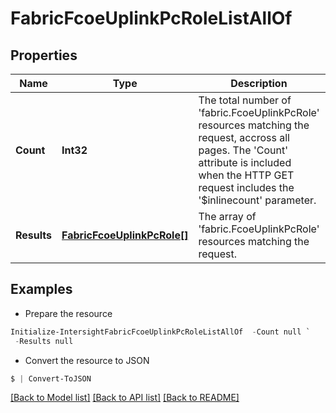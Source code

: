 # FabricFcoeUplinkPcRoleListAllOf
## Properties

Name | Type | Description | Notes
------------ | ------------- | ------------- | -------------
**Count** | **Int32** | The total number of &#39;fabric.FcoeUplinkPcRole&#39; resources matching the request, accross all pages. The &#39;Count&#39; attribute is included when the HTTP GET request includes the &#39;$inlinecount&#39; parameter. | [optional] 
**Results** | [**FabricFcoeUplinkPcRole[]**](FabricFcoeUplinkPcRole.md) | The array of &#39;fabric.FcoeUplinkPcRole&#39; resources matching the request. | [optional] 

## Examples

- Prepare the resource
```powershell
Initialize-IntersightFabricFcoeUplinkPcRoleListAllOf  -Count null `
 -Results null
```

- Convert the resource to JSON
```powershell
$ | Convert-ToJSON
```

[[Back to Model list]](../README.md#documentation-for-models) [[Back to API list]](../README.md#documentation-for-api-endpoints) [[Back to README]](../README.md)

